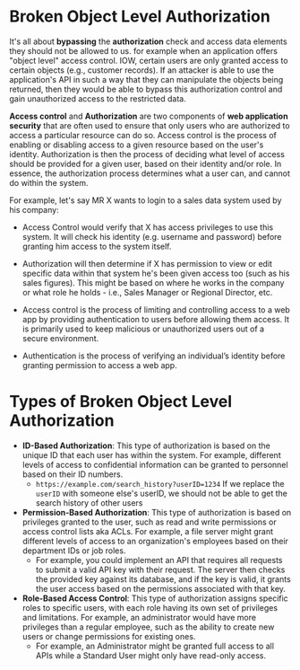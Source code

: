 # **Broken Object Level Authorization**

It's all about **bypassing** the **authorization** check and access data elements they should not be allowed to us. for example when an application offers "object level" access control. IOW, certain users are only granted access to certain objects (e.g., customer records). If an attacker is able to use the application's API in such a way that they can manipulate the objects being returned, then they would be able to bypass this authorization control and gain unauthorized access to the restricted data.

**Access control** and **Authorization** are two components of **web application security** that are often used to ensure that only users who are authorized to access a particular resource can do so. Access control is the process of enabling or disabling access to a given resource based on the user's identity. Authorization is then the process of deciding what level of access should be provided for a given user, based on their identity and/or role. In essence, the authorization process determines what a user can, and cannot do within the system.

For example, let's say MR X wants to login to a sales data system used by his company:

- Access Control would verify that X has access privileges to use this system. It will check his identity (e.g. username and password) before granting him access to the system itself.
- Authorization will then determine if X has permission to view or edit specific data within that system he's been given access too (such as his sales figures). This might be based on where he works in the company or what role he holds - i.e., Sales Manager or Regional Director, etc.

- Access control is the process of limiting and controlling access to a web app by providing authentication to users before allowing them access. It is primarily used to keep malicious or unauthorized users out of a secure environment.
- Authentication is the process of verifying an individual’s identity before granting permission to access a web app.

# Types of Broken Object Level Authorization

- **ID-Based Authorization**: This type of authorization is based on the unique ID that each user has within the system. For example, different levels of access to confidential information can be granted to personnel based on their ID numbers.
    - `https://example.com/search_history?userID=1234` If we replace the `userID` with someone else's userID, we should not be able to get the search history of other users
- **Permission-Based Authorization**: This type of authorization is based on privileges granted to the user, such as read and write permissions or access control lists aka ACLs. For example, a file server might grant different levels of access to an organization's employees based on their department IDs or job roles.
    - For example, you could implement an API that requires all requests to submit a valid API key with their request. The server then checks the provided key against its database, and if the key is valid, it grants the user access based on the permissions associated with that key.
- **Role-Based Access Control**: This type of authorization assigns specific roles to specific users, with each role having its own set of privileges and limitations. For example, an administrator would have more privileges than a regular employee, such as the ability to create new users or change permissions for existing ones.
    - For example, an Administrator might be granted full access to all APIs while a Standard User might only have read-only access.
